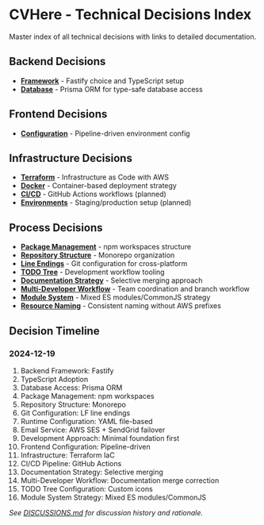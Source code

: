 # CVHere - Technical Decisions Index

Master index of all technical decisions with links to detailed documentation.

## Backend Decisions
- **[Framework](backend/framework.md)** - Fastify choice and TypeScript setup
- **[Database](backend/database.md)** - Prisma ORM for type-safe database access

## Frontend Decisions  
- **[Configuration](frontend/configuration.md)** - Pipeline-driven environment config

## Infrastructure Decisions
- **[Terraform](infrastructure/terraform.md)** - Infrastructure as Code with AWS
- **[Docker](infrastructure/docker.md)** - Container-based deployment strategy
- **[CI/CD](infrastructure/cicd.md)** - GitHub Actions workflows (planned)
- **[Environments](infrastructure/environments.md)** - Staging/production setup (planned)

## Process Decisions
- **[Package Management](process/package-management.md)** - npm workspaces structure
- **[Repository Structure](process/repository-structure.md)** - Monorepo organization
- **[Line Endings](process/line-endings.md)** - Git configuration for cross-platform
- **[TODO Tree](process/todo-tree.md)** - Development workflow tooling
- **[Documentation Strategy](process/documentation-strategy.md)** - Selective merging approach
- **[Multi-Developer Workflow](process/multi-developer-workflow.md)** - Team coordination and branch workflow
- **[Module System](process/module-system.md)** - Mixed ES modules/CommonJS strategy
- **[Resource Naming](process/resource-naming.md)** - Consistent naming without AWS prefixes

## Decision Timeline

### 2024-12-19
1. Backend Framework: Fastify
2. TypeScript Adoption
3. Database Access: Prisma ORM
4. Package Management: npm workspaces
5. Repository Structure: Monorepo
6. Git Configuration: LF line endings
7. Runtime Configuration: YAML file-based
8. Email Service: AWS SES + SendGrid failover
9. Development Approach: Minimal foundation first
10. Frontend Configuration: Pipeline-driven
11. Infrastructure: Terraform IaC
12. CI/CD Pipeline: GitHub Actions
13. Documentation Strategy: Selective merging
14. Multi-Developer Workflow: Documentation merge correction
15. TODO Tree Configuration: Custom icons
16. Module System Strategy: Mixed ES modules/CommonJS

*See [DISCUSSIONS.md](DISCUSSIONS.md) for discussion history and rationale.*
